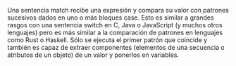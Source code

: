 Una sentencia match recibe una expresión y compara su valor con patrones sucesivos dados en uno o más bloques case. Esto es similar a grandes rasgos con una sentencia switch en C, Java o JavaScript (y muchos otros lenguajes) pero es más similar a la comparación de patrones en lenguajes como Rust o Haskell. Sólo se ejecuta el primer patrón que coincide y también es capaz de extraer componentes (elementos de una secuencia o atributos de un objeto) de un valor y ponerlos en variables.